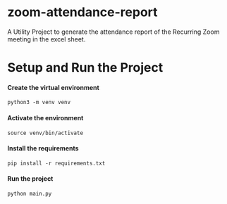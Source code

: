 # zoom-attendance-report
A Utility Project to generate the attendance report of the Recurring Zoom meeting in the excel sheet.

# Setup and Run the Project

#### Create the virtual environment
`python3 -m venv venv`

#### Activate the environment
`source venv/bin/activate`

#### Install the requirements
`pip install -r requirements.txt`

#### Run the project
`python main.py`
